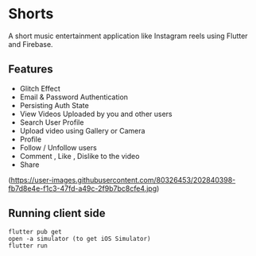 # Shorts

A short music entertainment application like Instagram reels using Flutter and Firebase.

## Features

- Glitch Effect
- Email & Password Authentication
- Persisting Auth State
- View Videos Uploaded by you and other users
- Search User Profile
- Upload video using Gallery or Camera
- Profile 
- Follow / Unfollow users
- Comment , Like , Dislike to the video
- Share 


(https://user-images.githubusercontent.com/80326453/202840398-fb7d8e4e-f1c3-47fd-a49c-2f9b7bc8cfe4.jpg)


## Running client side 

  ```
  flutter pub get
  open -a simulator (to get iOS Simulator)
  flutter run
  
  ```

